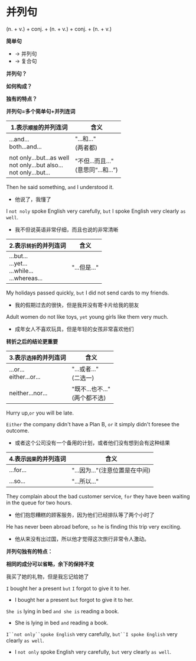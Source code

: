 # 并列句



(n. + v.) + conj. + (n. + v.) + conj. + (n. + v.)

**简单句**
  * -> 并列句
  * -> 复合句

**并列句？**

**如何构成？**

**独有的特点？**

**并列句=多个简单句+并列连词**

1.表示`顺接`的并列连词|含义
-|-
...and...<br> both...and...|"...和..."<br>(两者都)
not only...but...as well<br>not only...but also...<br>not only...but...|"不但...而且..."<br>(意思同“...和...”)

Then he said something, `and` I understood it.
* 他说了，我懂了

I `not noly` spoke English very carefully, `but` I spoke English very clearly `as well`.
* 我不但说英语非常仔细，而且也说的非常清晰

2.表示`转折`的并列连词|含义
-|-
...but...<br>...yet...<br>...while...<br>...whereas...|"...但是..."

My holidays passed quickly, `but` I did not send cards to my friends.
* 我的假期过去的很快，但是我并没有寄卡片给我的朋友

Adult women do not like toys, `yet` young girls like them very much.
* 成年女人不喜欢玩具，但是年轻的女孩非常喜欢他们

**转折之后的结论更重要**

3.表示`选择`的并列连词|含义
-|-
...or...<br>either...or...|"...或者..."<br>(二选一)
neither...nor...|"既不...也不..."<br>(两个都不选)

Hurry up,`or` you will be late.

`Either` the company didn't have a Plan B, `or` it simply didn't foresee the outcome.
* 或者这个公司没有一个备用的计划，或者他们没有想到会有这种结果

4.表示`因果`的并列连词|含义
-|-
...for...|"...因为..."(注意位置是在中间)
...so...|"...所以..."

They complain about the bad customer service, `for` they have been waiting in the queue for two hours.
* 他们抱怨糟糕的顾客服务，因为他们已经排队等了两个小时了

He has never been abroad before, `so` he is finding this trip very exciting.
* 他从来没有出过国，所以他才觉得这次旅行非常令人激动。

**并列句独有的特点：**

**相同的成分可以省略，余下的保持不变**

我买了她的礼物，但是我忘记给她了

`I` bought her a present `but` `I` forgot to give it to her.
* I bought her a present `but` forgot to give it to her.

`She is` lying in bed `and she is` reading a book.
* She is lying in bed `and` reading a book.

`I``not only``spoke English` very carefully, `but``I spoke English` very clearly `as well`.
* I `not only` spoke English very carefully, `but` very clearly `as well`.


